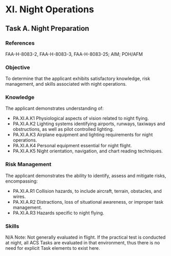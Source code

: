 # XI. Night Operations
## Task A. Night Preparation
### References
FAA-H-8083-2, FAA-H-8083-3, FAA-H-8083-25; AIM; POH/AFM
### Objective
To determine that the applicant exhibits satisfactory knowledge, risk management, and skills associated with night operations.
### Knowledge
The applicant demonstrates understanding of:
* PA.XI.A.K1 Physiological aspects of vision related to night flying.
* PA.XI.A.K2 Lighting systems identifying airports, runways, taxiways and obstructions, as well as pilot controlled lighting.
* PA.XI.A.K3 Airplane equipment and lighting requirements for night operations.
* PA.XI.A.K4 Personal equipment essential for night flight.
* PA.XI.A.K5 Night orientation, navigation, and chart reading techniques.
### Risk Management
The applicant demonstrates the ability to identify, assess and mitigate risks, encompassing:
* PA.XI.A.R1 Collision hazards, to include aircraft, terrain, obstacles, and wires.
* PA.XI.A.R2 Distractions, loss of situational awareness, or improper task management.
* PA.XI.A.R3 Hazards specific to night flying.
### Skills
N/A Note: Not generally evaluated in flight. If the practical test is conducted at night, all ACS Tasks are evaluated in that environment, thus there is no need for explicit Task elements to exist here.
